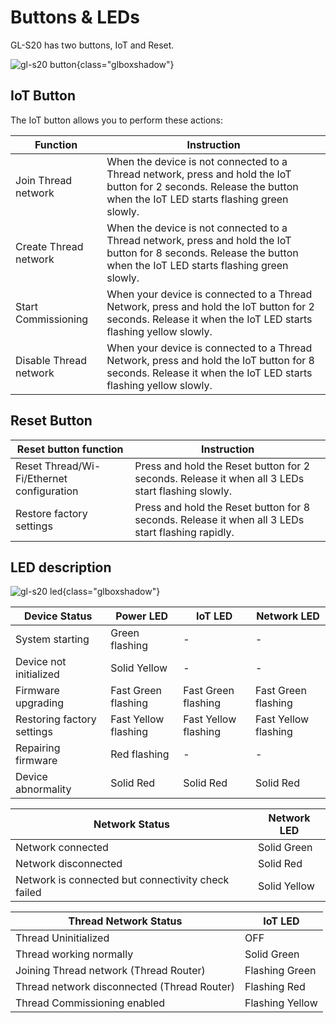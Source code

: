 # Buttons & LEDs

GL-S20 has two buttons, IoT and Reset.

![gl-s20 button](https://static.gl-inet.com/docs/iot/en/thread_board_router/gl-s20/user_manual/buttons_and_leds/gl-s20_button.jpg){class="glboxshadow"}

## IoT Button

The IoT button allows you to perform these actions:

| Function               | Instruction                                                  |
| ---------------------- | ------------------------------------------------------------ |
| Join Thread network    | When the device is not connected to a Thread network, press and hold the IoT button for 2 seconds. Release the button when the IoT LED starts flashing green slowly. |
| Create Thread network  | When the device is not connected to a Thread network, press and hold the IoT button for 8 seconds. Release the button when the IoT LED starts flashing green slowly. |
| Start Commissioning    | When your device is connected to a Thread Network, press and hold the IoT button for 2 seconds. Release it when the IoT LED starts flashing yellow slowly. |
| Disable Thread network | When your device is connected to a Thread Network, press and hold the IoT button for 8 seconds. Release it when the IoT LED starts flashing yellow slowly. |

## Reset Button

| Reset button function                     | Instruction                                                  |
| ----------------------------------------- | ------------------------------------------------------------ |
| Reset Thread/Wi-Fi/Ethernet configuration | Press and hold the Reset button for 2 seconds. Release it when all 3 LEDs start flashing slowly. |
| Restore factory settings                  | Press and hold the Reset button for 8 seconds. Release it when all 3 LEDs start flashing rapidly. |

## LED description

![gl-s20 led](https://static.gl-inet.com/docs/iot/en/thread_board_router/gl-s20/user_manual/buttons_and_leds/gl-s20_led.jpg){class="glboxshadow"}

| Device Status              | Power LED            | IoT LED              | Network LED          |
| -------------------------- | -------------------- | -------------------- | -------------------- |
| System starting            | Green flashing       | -                    | -                    |
| Device not initialized     | Solid Yellow         | -                    | -                    |
| Firmware upgrading         | Fast Green flashing  | Fast Green flashing  | Fast Green flashing  |
| Restoring factory settings | Fast Yellow flashing | Fast Yellow flashing | Fast Yellow flashing |
| Repairing firmware         | Red flashing         | -                    | -                    |
| Device abnormality         | Solid Red            | Solid Red            | Solid Red            |


| Network Status                                     | Network LED  |
| -------------------------------------------------- | ------------ |
| Network connected                                  | Solid Green  |
| Network disconnected                               | Solid Red    |
| Network is connected but connectivity check failed | Solid Yellow |


| Thread Network Status                       | IoT LED         |
| ------------------------------------------- | --------------- |
| Thread Uninitialized                        | OFF             |
| Thread working normally                     | Solid Green     |
| Joining Thread network (Thread Router)      | Flashing Green  |
| Thread network disconnected (Thread Router) | Flashing Red    |
| Thread Commissioning enabled                | Flashing Yellow |





